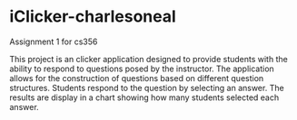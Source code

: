 iClicker-charlesoneal
=====================

Assignment 1 for cs356

This project is an clicker application designed to provide students with the ability to respond to questions posed by the instructor.  The application allows for the construction of questions based on different question structures.  Students respond to the question by selecting an answer.  The results are display in a chart showing how many students selected each answer.
